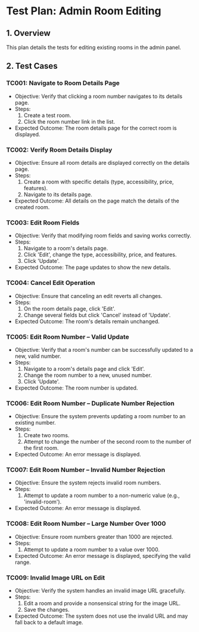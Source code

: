# Test Plan: Admin Room Editing

## 1. Overview

This plan details the tests for editing existing rooms in the admin panel.

## 2. Test Cases

### TC001: Navigate to Room Details Page
- Objective: Verify that clicking a room number navigates to its details page.
- Steps:
    1. Create a test room.
    2. Click the room number link in the list.
- Expected Outcome: The room details page for the correct room is displayed.

### TC002: Verify Room Details Display
- Objective: Ensure all room details are displayed correctly on the details page.
- Steps:
    1. Create a room with specific details (type, accessibility, price, features).
    2. Navigate to its details page.
- Expected Outcome: All details on the page match the details of the created room.

### TC003: Edit Room Fields
- Objective: Verify that modifying room fields and saving works correctly.
- Steps:
    1. Navigate to a room's details page.
    2. Click 'Edit', change the type, accessibility, price, and features.
    3. Click 'Update'.
- Expected Outcome: The page updates to show the new details.

### TC004: Cancel Edit Operation
- Objective: Ensure that canceling an edit reverts all changes.
- Steps:
    1. On the room details page, click 'Edit'.
    2. Change several fields but click 'Cancel' instead of 'Update'.
- Expected Outcome: The room's details remain unchanged.

### TC005: Edit Room Number – Valid Update
- Objective: Verify that a room's number can be successfully updated to a new, valid number.
- Steps:
    1. Navigate to a room's details page and click 'Edit'.
    2. Change the room number to a new, unused number.
    3. Click 'Update'.
- Expected Outcome: The room number is updated.

### TC006: Edit Room Number – Duplicate Number Rejection
- Objective: Ensure the system prevents updating a room number to an existing number.
- Steps:
    1. Create two rooms.
    2. Attempt to change the number of the second room to the number of the first room.
- Expected Outcome: An error message is displayed.

### TC007: Edit Room Number – Invalid Number Rejection
- Objective: Ensure the system rejects invalid room numbers.
- Steps:
    1. Attempt to update a room number to a non-numeric value (e.g., 'invalid-room').
- Expected Outcome: An error message is displayed.

### TC008: Edit Room Number – Large Number Over 1000
- Objective: Ensure room numbers greater than 1000 are rejected.
- Steps:
    1. Attempt to update a room number to a value over 1000.
- Expected Outcome: An error message is displayed, specifying the valid range.

### TC009: Invalid Image URL on Edit
- Objective: Verify the system handles an invalid image URL gracefully.
- Steps:
    1. Edit a room and provide a nonsensical string for the image URL.
    2. Save the changes.
- Expected Outcome: The system does not use the invalid URL and may fall back to a default image. 